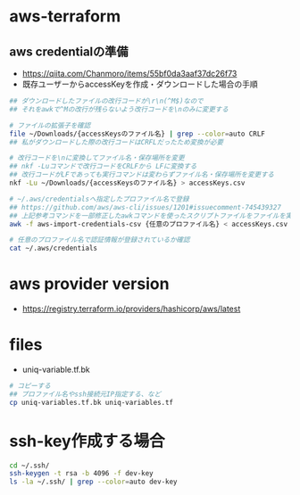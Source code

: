 # aws-terraform
## aws credentialの準備
- https://qiita.com/Chanmoro/items/55bf0da3aaf37dc26f73
- 既存ユーザーからaccessKeyを作成・ダウンロードした場合の手順
```sh
## ダウンロードしたファイルの改行コードが\r\n(^M$)なので
## それをawkで^Mの改行が残らないよう改行コードを\nのみに変更する

# ファイルの拡張子を確認
file ~/Downloads/{accessKeysのファイル名} | grep --color=auto CRLF 
## 私がダウンロードした際の改行コードはCRFLだったため変換が必要

# 改行コードを\nに変換してファイル名・保存場所を変更
## nkf -Luコマンドで改行コードをCRLFから LFに変換する
## 改行コードがLFであっても実行コマンドは変わらずファイル名・保存場所を変更する
nkf -Lu ~/Downloads/{accessKeysのファイル名} > accessKeys.csv

# ~/.aws/credentialsへ指定したプロファイル名で登録
## https://github.com/aws/aws-cli/issues/1201#issuecomment-745439327
## 上記参考コマンドを一部修正したawkコマンドを使ったスクリプトファイルをファイルを実行する
awk -f aws-import-credentials-csv {任意のプロファイル名} < accessKeys.csv >> ~/.aws/credentials

# 任意のプロファイル名で認証情報が登録されているか確認
cat ~/.aws/credentials
```
# aws provider version
- https://registry.terraform.io/providers/hashicorp/aws/latest

# files

- uniq-variable.tf.bk
```sh
# コピーする
## プロファイル名やssh接続元IP指定する、など
cp uniq-variables.tf.bk uniq-variables.tf
```

# ssh-key作成する場合
```sh
cd ~/.ssh/
ssh-keygen -t rsa -b 4096 -f dev-key
ls -la ~/.ssh/ | grep --color=auto dev-key 
```